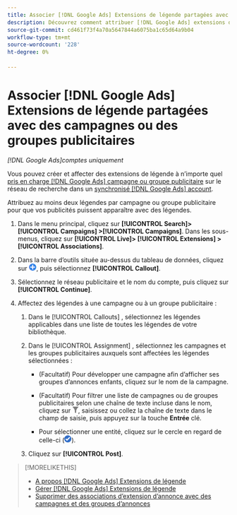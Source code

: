 ```yaml
---
title: Associer [!DNL Google Ads] Extensions de légende partagées avec des campagnes ou des groupes publicitaires
description: Découvrez comment attribuer [!DNL Google Ads] extensions de légende partagées vers des campagnes ou des groupes publicitaires.
source-git-commit: cd461f73f4a70a5647844a6075ba1c65d64a9b04
workflow-type: tm+mt
source-wordcount: '228'
ht-degree: 0%

---
```


# Associer [!DNL Google Ads] Extensions de légende partagées avec des campagnes ou des groupes publicitaires

*[!DNL Google Ads]comptes uniquement*

Vous pouvez créer et affecter des extensions de légende à n’importe quel [pris en charge [!DNL Google Ads] campagne ou groupe publicitaire](/help/search-social-commerce/introduction/supported-inventory.md) sur le réseau de recherche dans un [synchronisé [!DNL Google Ads] account](/help/search-social-commerce/campaign-management/accounts/ad-network-account-about.md).

Attribuez au moins deux légendes par campagne ou groupe publicitaire pour que vos publicités puissent apparaître avec des légendes.

1. Dans le menu principal, cliquez sur **[!UICONTROL Search]> [!UICONTROL Campaigns] >[!UICONTROL Campaigns]**. Dans les sous-menus, cliquez sur **[!UICONTROL Live]> [!UICONTROL Extensions] >[!UICONTROL Associations]**.

1. Dans la barre d’outils située au-dessus du tableau de données, cliquez sur ![Créer](/help/search-social-commerce/assets/add.png "Créer"), puis sélectionnez **[!UICONTROL Callout]**.

1. Sélectionnez le réseau publicitaire et le nom du compte, puis cliquez sur **[!UICONTROL Continue]**.

1. Affectez des légendes à une campagne ou à un groupe publicitaire :

   1. Dans le [!UICONTROL Callouts] , sélectionnez les légendes applicables dans une liste de toutes les légendes de votre bibliothèque.

   1. Dans le [!UICONTROL Assignment] , sélectionnez les campagnes et les groupes publicitaires auxquels sont affectées les légendes sélectionnées :

      * (Facultatif) Pour développer une campagne afin d’afficher ses groupes d’annonces enfants, cliquez sur le nom de la campagne.

      * (Facultatif) Pour filtrer une liste de campagnes ou de groupes publicitaires selon une chaîne de texte incluse dans le nom, cliquez sur ![Filtrer](/help/search-social-commerce/assets/filter.png "Filtrer"), saisissez ou collez la chaîne de texte dans le champ de saisie, puis appuyez sur la touche **Entrée** clé.

      * Pour sélectionner une entité, cliquez sur le cercle en regard de celle-ci (![Sélectionner](/help/search-social-commerce/assets/include.png "Sélectionner")).
   1. Cliquez sur **[!UICONTROL Post]**.


>[!MORELIKETHIS]
>
>* [A propos [!DNL Google Ads] Extensions de légende](callout-extension-about.md)
>* [Gérer [!DNL Google Ads] Extensions de légende](callout-extension-manage.md)
>* [Supprimer des associations d’extension d’annonce avec des campagnes et des groupes d’annonces](/help/search-social-commerce/campaign-management/campaigns/ad-extension-association-delete.md)

